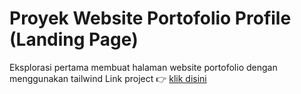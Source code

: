 # Proyek Website Portofolio Profile (Landing Page)

Eksplorasi pertama membuat halaman website portofolio dengan menggunakan tailwind
Link project 👉 [klik disini](https://ekabayu.vercel.app/)
